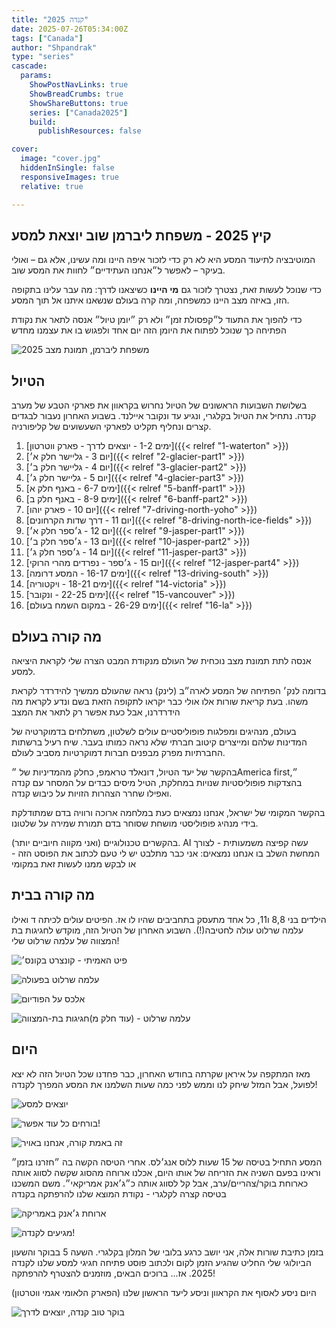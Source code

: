 ```yaml
---
title: "קנדה 2025"
date: 2025-07-26T05:34:00Z
tags: ["Canada"]
author: "Shpandrak"
type: "series"
cascade:
  params:
    ShowPostNavLinks: true
    ShowBreadCrumbs: true
    ShowShareButtons: true
    series: ["Canada2025"]
    build:
      publishResources: false

cover:
  image: "cover.jpg"
  hiddenInSingle: false
  responsiveImages: true
  relative: true

---
```

## קיץ 2025 - משפחת ליברמן שוב יוצאת למסע

המוטיבציה לתיעוד המסע היא לא רק כדי לזכור איפה היינו ומה עשינו, אלא גם – ואולי בעיקר – לאפשר ל״אנחנו העתידיים״ לחוות את המסע שוב.

כדי שנוכל לעשות זאת, נצטרך לזכור גם **מי היינו** כשיצאנו לדרך: מה עבר עלינו בתקופה הזו, באיזה מצב היינו כמשפחה, ומה קרה בעולם שנשאנו איתנו אל תוך המסע.

כדי להפוך את התעוד ל״קפסולת זמן״ ולא רק ״יומן טיול״ אנסה לתאר את נקודת הפתיחה כך שנוכל לפתוח את היומן הזה יום אחד ולפגוש בו את עצמנו מחדש

![משפחת ליברמן, תמונת מצב 2025](fam1.jpg "משפחת ליברמן, תמונת מצב 2025")

## הטיול

בשלושת השבועות הראשונים של הטיול נחרוש בקראוון את פארקי הטבע של מערב קנדה. נתחיל את הטיול בקלגרי, ונגיע עד ונקובר איילנד. בשבוע האחרון נעבור לבגדים קצרים ונחליף תקליט לפארקי השעשועים של קליפורניה.

1. [ימים 1-2 - יוצאים לדרך - פארק ווטרטון]({{< relref "1-waterton" >}})
2. [יום 3 - גליישר חלק א׳]({{< relref "2-glacier-part1" >}})
3. [יום 4 - גליישר חלק ב׳]({{< relref "3-glacier-part2" >}})
4. [יום 5 - גליישר חלק ג׳]({{< relref "4-glacier-part3" >}})
5. [ימים 6-7 - באנף חלק א]({{< relref "5-banff-part1" >}})
6. [ימים 8-9 - באנף חלק ב]({{< relref "6-banff-part2" >}})
7. [יום 10 - פארק יוהו]({{< relref "7-driving-north-yoho" >}})
8. [יום 11 - דרך שדות הקרחונים]({{< relref "8-driving-north-ice-fields" >}})
9. [יום 12 - ג׳ספר חלק א׳]({{< relref "9-jasper-part1" >}})
10. [יום 13 - ג׳ספר חלק ב׳]({{< relref "10-jasper-part2" >}})
11. [יום 14 - ג׳ספר חלק ג׳]({{< relref "11-jasper-part3" >}})
12. [יום 15 - ג׳ספר - נפרדים מהרי הרוקי]({{< relref "12-jasper-part4" >}})
13. [ימים 16-17 - המסע דרומה]({{< relref "13-driving-south" >}})
14. [ימים 18-21 - ויקטוריה]({{< relref "14-victoria" >}})
15. [ימים 22-25 - ונקובר]({{< relref "15-vancouver" >}})
16. [ימים 26-29 - במקום השמח בעולם]({{< relref "16-la" >}})

## מה קורה בעולם

אנסה לתת תמונת מצב נוכחית של העולם מנקודת המבט הצרה שלי לקראת היציאה למסע.

בדומה לנק׳ הפתיחה של המסע לארה״ב (לינק) נראה שהעולם ממשיך להידרדר לקראת משהו. בעת קריאת שורות אלו אולי כבר יקראו לתקופה הזאת בשם ונדע לקראת מה הידרדרנו, אבל כעת אפשר רק לתאר את המצב

בעולם, מנהיגים ומפלגות פופוליסטיים עולים לשלטון, משתלחים בדמוקרטיה של המדינות שלהם ומייצרים קיטוב חברתי שלא נראה כמותו בעבר. שיח רעיל ברשתות החברתיות מפרק מבפנים חברות דמוקרטיות מסביב לעולם.

בהקשר של יעד הטיול, דונאלד טראמפ, כחלק מהמדיניות של ״America first״, בהצדקות פופוליסטיות שנויות במחלקת, הטיל מיסים כבדים על המסחר עם קנדה ואפילו שחרר הצהרות הזויות על כיבוש קנדה.

בהקשר המקומי של ישראל, אנחנו נמצאים כעת במלחמה ארוכה ורוויה בדם שמתודלקת בידי מנהיג פופוליסטי מושחת שסוחר בדם תמורת שמירה על שלטונו.

בהקשרים טכנולוגיים (ואני מקווה חיוביים יותר). AI עשה קפיצה משמעותית  - לצורך המחשת השלב בו אנחנו נמצאים: אני כבר מתלבט יש לי טעם לכתוב את הפוסט הזה - או לבקש ממנו לעשות זאת במקומי

## מה קורה בבית

הילדים בני 8,8 ו11, כל אחד מתעסק בתחביבים שהיו לו אז. הפיטים עולים לכיתה ד ואילו עלמה שרלוט עולה לחטיבה(!). השבוע האחרון של הטיול הזה, מוקדש לחגיגות בת המצווה של עלמה שרלוט שלי!

![פיט האמיתי - קונצרט בקונס׳](pete-piano.jpg "פיט האמיתי - קונצרט בקונס׳")

![עלמה שרלוט בפעולה](acRG.jpg "עלמה שרלוט בפעולה")

![אלכס על הפודיום](alexRG.jpg "אלכס על הפודיום")

![עלמה שרלוט - (עוד חלק מ)חגיגות בת-המצווה](acBM.jpg "עלמה שרלוט - (עוד חלק מ)חגיגות בת-המצווה")

## היום

מאז המתקפה על איראן שקרתה בחודש האחרון, כבר פחדנו שכל הטיול הזה לא יצא לפועל, אבל המזל שיחק לנו וממש לפני כמה שעות השלמנו את המסע המפרך לקנדה!

![יוצאים למסע](taxi.jpg "יוצאים למסע")

![בורחים כל עוד אפשר!](TLVAirport.jpg "בורחים כל עוד אפשר!")

![זה באמת קורה, אנחנו באויר](plane.jpg "זה באמת קורה, אנחנו באויר")

המסע התחיל בטיסה של 15 שעות ללוס אנג׳לס. אחרי הטיסה הקשה בה ״חזרנו בזמן״ וראינו בפעם השניה את הזריחה של אותו היום, אכלנו ארוחה מהסוג שקשה לסווג אותה כארוחת בוקר/צהריים/ערב, אבל קל לסווג אותה כ״ג׳אנק אמריקאי״. משם המשכנו בטיסה קצרה לקלגרי - נקודת המוצא שלנו להרפתקה בקנדה

![ארוחת ג׳אנק באמריקה](LAXJunk.jpg "ארוחת ג׳אנק באמריקה")

![מגיעים לקנדה!](welcomCanda.jpg "מגיעים לקנדה!")

בזמן כתיבת שורות אלה, אני יושב כרגע בלובי של המלון בקלגרי. השעה 5 בבוקר והשעון הביולוגי שלי החליט שהגיע הזמן לקום ולכתוב פוסט פתיחה חגיגי למסע שלנו לקנדה 2025. אז... ברוכים הבאים, מוזמנים להצטרף להרפתקה!

היום ניסע לאסוף את הקראוון וניסע ליעד הראשון שלנו (הפארק הלאומי אגמי ווטרטון)

![בוקר טוב קנדה, יוצאים לדרך](calgaryLobby.jpg "בוקר טוב קנדה, יוצאים לדרך")